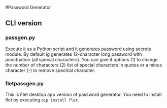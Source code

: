 #Password Generator
## CLI version
### passgen.py
Execute it as a Python script and it generates password using secrets module. By default ig generates 12-character long password with punctuation (all special characters). You can give it options (1) to change the number of characters (2) list of special characters in quotes or a minus character (-) to remove spechial character.

### fletpassgen.py
This is Flet desktop app version of password generator. You need to install flet by executing `pip install flet`. 
